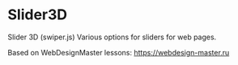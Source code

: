 # Slider3D
Slider 3D (swiper.js)
Various options for sliders for web pages.

Based on WebDesignMaster lessons: https://webdesign-master.ru

